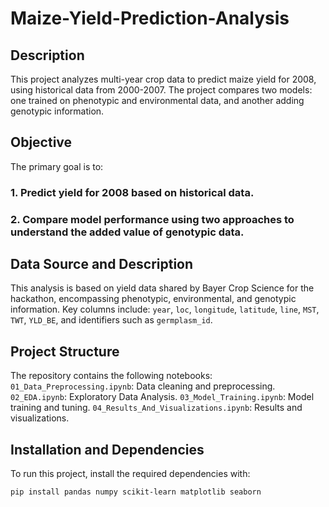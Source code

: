 # Maize-Yield-Prediction-Analysis

## Description
This project analyzes multi-year crop data to predict maize yield for 2008, using historical data from 2000-2007. The project compares two models: one trained on phenotypic and environmental data, and another adding genotypic information.


## Objective
The primary goal is to:

### 1. Predict yield for 2008 based on historical data.
### 2. Compare model performance using two approaches to understand the added value of genotypic data.

## Data Source and Description
This analysis is based on yield data shared by Bayer Crop Science for the hackathon, encompassing phenotypic, environmental, and genotypic information. Key columns include:
`year`, `loc`, `longitude`, `latitude`, `line`, `MST`, `TWT`, `YLD_BE`, and identifiers such as `germplasm_id`.

## Project Structure
The repository contains the following notebooks:
`01_Data_Preprocessing.ipynb`: Data cleaning and preprocessing.
`02_EDA.ipynb`: Exploratory Data Analysis.
`03_Model_Training.ipynb`: Model training and tuning.
`04_Results_And_Visualizations.ipynb`: Results and visualizations.

## Installation and Dependencies
To run this project, install the required dependencies with:

```
pip install pandas numpy scikit-learn matplotlib seaborn
```
